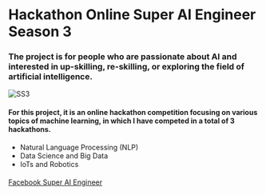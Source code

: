 # Hackathon Online Super AI Engineer Season 3

### The project is for people who are passionate about AI and interested in up-skilling, re-skilling, or exploring the field of artificial intelligence.
![SS3](https://scontent.fbkk2-8.fna.fbcdn.net/v/t39.30808-6/310793923_631133142010281_4640042914513032582_n.jpg?_nc_cat=102&ccb=1-7&_nc_sid=e3f864&_nc_eui2=AeEUMIQkatjYl7BsDJy6VKPugYuaOVsB-KqBi5o5WwH4qgGxyAprSlSxfPxL0j5ASWr5xR0_sFmD8j84zwKU7-o4&_nc_ohc=xn0nI0IuohwAX9JBEtL&_nc_ht=scontent.fbkk2-8.fna&oh=00_AfAb2pcZ4Hq5JF_OklFnTf2u9fJelo_ET6Io98-bwu12dQ&oe=647F967B)


#### For this project, it is an online hackathon competition focusing on various topics of machine learning, in which I have competed in a total of 3 hackathons.
- Natural Language Processing (NLP)
- Data Science and Big Data
- IoTs and Robotics

####
####
####
####

[Facebook Super AI Engineer](https://www.facebook.com/SuperAIEngineer)
